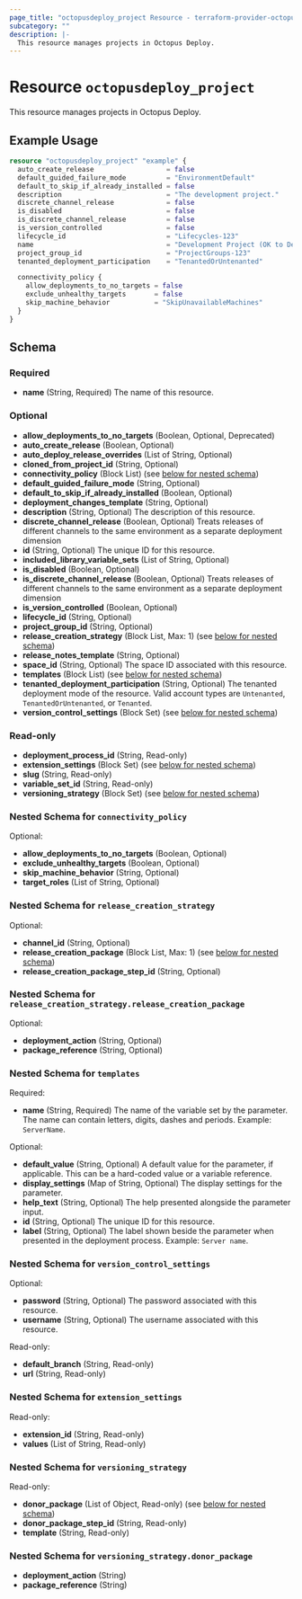 ```yaml
---
page_title: "octopusdeploy_project Resource - terraform-provider-octopusdeploy"
subcategory: ""
description: |-
  This resource manages projects in Octopus Deploy.
---
```


# Resource `octopusdeploy_project`

This resource manages projects in Octopus Deploy.

## Example Usage

```terraform
resource "octopusdeploy_project" "example" {
  auto_create_release                  = false
  default_guided_failure_mode          = "EnvironmentDefault"
  default_to_skip_if_already_installed = false
  description                          = "The development project."
  discrete_channel_release             = false
  is_disabled                          = false
  is_discrete_channel_release          = false
  is_version_controlled                = false
  lifecycle_id                         = "Lifecycles-123"
  name                                 = "Development Project (OK to Delete)"
  project_group_id                     = "ProjectGroups-123"
  tenanted_deployment_participation    = "TenantedOrUntenanted"

  connectivity_policy {
    allow_deployments_to_no_targets = false
    exclude_unhealthy_targets       = false
    skip_machine_behavior           = "SkipUnavailableMachines"
  }
}
```

## Schema

### Required

- **name** (String, Required) The name of this resource.

### Optional

- **allow_deployments_to_no_targets** (Boolean, Optional, Deprecated)
- **auto_create_release** (Boolean, Optional)
- **auto_deploy_release_overrides** (List of String, Optional)
- **cloned_from_project_id** (String, Optional)
- **connectivity_policy** (Block List) (see [below for nested schema](#nestedblock--connectivity_policy))
- **default_guided_failure_mode** (String, Optional)
- **default_to_skip_if_already_installed** (Boolean, Optional)
- **deployment_changes_template** (String, Optional)
- **description** (String, Optional) The description of this resource.
- **discrete_channel_release** (Boolean, Optional) Treats releases of different channels to the same environment as a separate deployment dimension
- **id** (String, Optional) The unique ID for this resource.
- **included_library_variable_sets** (List of String, Optional)
- **is_disabled** (Boolean, Optional)
- **is_discrete_channel_release** (Boolean, Optional) Treats releases of different channels to the same environment as a separate deployment dimension
- **is_version_controlled** (Boolean, Optional)
- **lifecycle_id** (String, Optional)
- **project_group_id** (String, Optional)
- **release_creation_strategy** (Block List, Max: 1) (see [below for nested schema](#nestedblock--release_creation_strategy))
- **release_notes_template** (String, Optional)
- **space_id** (String, Optional) The space ID associated with this resource.
- **templates** (Block List) (see [below for nested schema](#nestedblock--templates))
- **tenanted_deployment_participation** (String, Optional) The tenanted deployment mode of the resource. Valid account types are `Untenanted`, `TenantedOrUntenanted`, or `Tenanted`.
- **version_control_settings** (Block Set) (see [below for nested schema](#nestedblock--version_control_settings))

### Read-only

- **deployment_process_id** (String, Read-only)
- **extension_settings** (Block Set) (see [below for nested schema](#nestedblock--extension_settings))
- **slug** (String, Read-only)
- **variable_set_id** (String, Read-only)
- **versioning_strategy** (Block Set) (see [below for nested schema](#nestedblock--versioning_strategy))

<a id="nestedblock--connectivity_policy"></a>
### Nested Schema for `connectivity_policy`

Optional:

- **allow_deployments_to_no_targets** (Boolean, Optional)
- **exclude_unhealthy_targets** (Boolean, Optional)
- **skip_machine_behavior** (String, Optional)
- **target_roles** (List of String, Optional)


<a id="nestedblock--release_creation_strategy"></a>
### Nested Schema for `release_creation_strategy`

Optional:

- **channel_id** (String, Optional)
- **release_creation_package** (Block List, Max: 1) (see [below for nested schema](#nestedblock--release_creation_strategy--release_creation_package))
- **release_creation_package_step_id** (String, Optional)

<a id="nestedblock--release_creation_strategy--release_creation_package"></a>
### Nested Schema for `release_creation_strategy.release_creation_package`

Optional:

- **deployment_action** (String, Optional)
- **package_reference** (String, Optional)



<a id="nestedblock--templates"></a>
### Nested Schema for `templates`

Required:

- **name** (String, Required) The name of the variable set by the parameter. The name can contain letters, digits, dashes and periods. Example: `ServerName`.

Optional:

- **default_value** (String, Optional) A default value for the parameter, if applicable. This can be a hard-coded value or a variable reference.
- **display_settings** (Map of String, Optional) The display settings for the parameter.
- **help_text** (String, Optional) The help presented alongside the parameter input.
- **id** (String, Optional) The unique ID for this resource.
- **label** (String, Optional) The label shown beside the parameter when presented in the deployment process. Example: `Server name`.


<a id="nestedblock--version_control_settings"></a>
### Nested Schema for `version_control_settings`

Optional:

- **password** (String, Optional) The password associated with this resource.
- **username** (String, Optional) The username associated with this resource.

Read-only:

- **default_branch** (String, Read-only)
- **url** (String, Read-only)


<a id="nestedblock--extension_settings"></a>
### Nested Schema for `extension_settings`

Read-only:

- **extension_id** (String, Read-only)
- **values** (List of String, Read-only)


<a id="nestedblock--versioning_strategy"></a>
### Nested Schema for `versioning_strategy`

Read-only:

- **donor_package** (List of Object, Read-only) (see [below for nested schema](#nestedatt--versioning_strategy--donor_package))
- **donor_package_step_id** (String, Read-only)
- **template** (String, Read-only)

<a id="nestedatt--versioning_strategy--donor_package"></a>
### Nested Schema for `versioning_strategy.donor_package`

- **deployment_action** (String)
- **package_reference** (String)


